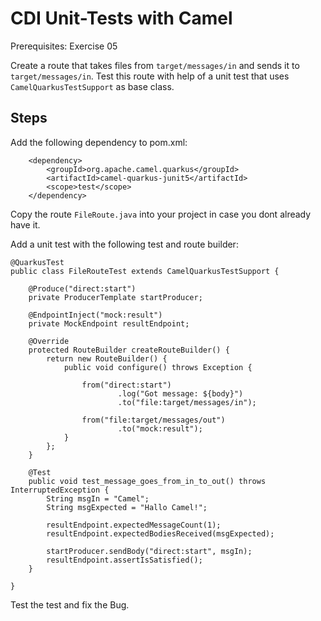 CDI Unit-Tests with Camel
===========================

Prerequisites: Exercise 05

Create a route that takes files from `target/messages/in` and sends it to `target/messages/in`. 
Test this route with help of a unit test that uses `CamelQuarkusTestSupport` as base class.

Steps
-----

Add the following dependency to pom.xml:

```
    <dependency>
        <groupId>org.apache.camel.quarkus</groupId>
        <artifactId>camel-quarkus-junit5</artifactId>
        <scope>test</scope>
    </dependency>

```

Copy the route `FileRoute.java` into your project in case you dont already have it.

Add a unit test with the following test and route builder:

```
@QuarkusTest
public class FileRouteTest extends CamelQuarkusTestSupport {

    @Produce("direct:start")
    private ProducerTemplate startProducer;

    @EndpointInject("mock:result")
    private MockEndpoint resultEndpoint;

    @Override
    protected RouteBuilder createRouteBuilder() {
        return new RouteBuilder() {
            public void configure() throws Exception {

                from("direct:start")
                        .log("Got message: ${body}")
                        .to("file:target/messages/in");

                from("file:target/messages/out")
                        .to("mock:result");
            }
        };
    }

    @Test
    public void test_message_goes_from_in_to_out() throws InterruptedException {
        String msgIn = "Camel";
        String msgExpected = "Hallo Camel!";

        resultEndpoint.expectedMessageCount(1);
        resultEndpoint.expectedBodiesReceived(msgExpected);

        startProducer.sendBody("direct:start", msgIn);
        resultEndpoint.assertIsSatisfied();
    }

}

```

Test the test and fix the Bug.
